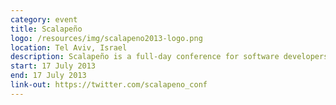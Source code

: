 ```yaml
---
category: event
title: Scalapeño
logo: /resources/img/scalapeno2013-logo.png
location: Tel Aviv, Israel
description: Scalapeño is a full-day conference for software developers focused on the Scala programming language.
start: 17 July 2013
end: 17 July 2013
link-out: https://twitter.com/scalapeno_conf
---
```

